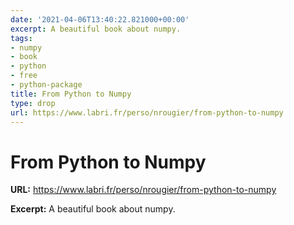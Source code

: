 ```yaml
---
date: '2021-04-06T13:40:22.821000+00:00'
excerpt: A beautiful book about numpy.
tags:
- numpy
- book
- python
- free
- python-package
title: From Python to Numpy
type: drop
url: https://www.labri.fr/perso/nrougier/from-python-to-numpy
---
```


# From Python to Numpy

**URL:** https://www.labri.fr/perso/nrougier/from-python-to-numpy

**Excerpt:** A beautiful book about numpy.
